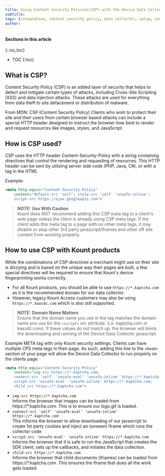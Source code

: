 ```yaml
---
title: Using Content Security Policies(CSP) with the Device Data Collector
subtitle: 
tags: [integration, content security policy, data collector, setup, code]
author:
---
```


#### Sections in this article
{:.no_toc}
* TOC
{:toc}

## What is CSP?
Content Security Policy (CSP) is an added layer of security that helps to detect and mitigate certain types of attacks, including Cross-Site Scripting (XSS) and data injection attacks. These attacks are used for everything from data theft to site defacement or distribution of malware. 

From MDN: CSP (Content Security Policy)
Clients who wish to protect their site and their users from certain browser based attacks can include a special HTTP header designed to instruct the browser how best to render and request resources like images, styles, and JavaScript. 


## How is CSP used?
CSP uses the HTTP header Content-Security-Policy with a string containing directives that control the rendering and requesting of resources. This HTTP header can be sent by utilizing server side code (PHP, Java, C#), or with a <meta> tag in the HTML

Example:

```html
<meta http-equiv="Content-Security-Policy" 
	content="default-src 'self'; style-src 'self' 'unsafe-inline'; 
	script-src https://ajax.googleapis.com">`
```

> **_NOTE:_** <b>Use With Caution</b> <br>
> Kount does NOT recommend adding this CSP meta tag to a client's web page unless the client is already using CSP meta tags.  If the client adds this meta tag to a page with no other meta tags, it may disable or stop other 3rd party javascript/iframes and other off site content from working properly.


## How to use CSP with Kount products
While the combinations of CSP directives a merchant might use on their site is dizzying and is based on the unique way their pages are built, a few special directives will be required to ensure that Kount's device fingerprinting works correctly.

* For all Kount products, you should be able to use `https://*.kaptcha.com` as it is the recommended domain for our data collector.  
* However, legacy Kount Access customers may also be using `https://*.kaxsdc.com` which is also still supported.

> **_NOTE:_** <b>Domain Name Matters</b> <br>
> Ensure that the domain name you use in the <meta> tag matches the domain name you use for the `<script>` src attribute.  (i.e. kaptcha.com or kaxsdc.com).  If these values do not match up, the browser will block the downloading and running of the Device Data Collector javascript.

Example META tag with only Kount security settings.  Clients can have multiple CPS meta tags in their page.  As such, adding this line to the `<head>` section of your page will allow the Device Data Collector to run properly on the clients page. 

```html
<meta http-equiv="Content-Security-Policy" 
	content="img-src https://*.kaptcha.com;
	connect-src 'self' 'unsafe-eval' 'unsafe-inline' https://*.kaptcha.com; 
	script-src 'unsafe-eval' 'unsafe-inline' https://*.kaptcha.com; 
	child src https://*.kaptcha.com">
```

* `img-src https://*.kaptcha.com`<br>
Informs the browser that images can be loaded from https://*.kaptcha.com. This is to ensure our logo.gif is loaded.
* `connect-src 'self' 'unsafe-eval' 'unsafe-inline' https://*.kaptcha.com`<br>
This informs the browser to allow downloading of our javascript to create 1st party cookies and inject an (unseen) iframe which runs the collector code
* `script-src 'unsafe-eval' 'unsafe-inline' https://*.kaptcha.com`<br>
Informs the browser that it is safe to run the JavaScript that creates the SDK client, sets up the callbacks, and initiates the data collection.
* `child-src https://*.kaptcha.com`<br> 
Informs the browser that child documents (iframes) can be loaded from https://*.kaptcha.com. This ensures the iframe that does all the work gets loaded.